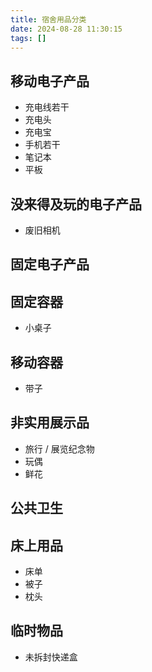 ```yaml
---
title: 宿舍用品分类
date: 2024-08-28 11:30:15
tags: []
---
```

## 移动电子产品

- 充电线若干
- 充电头
- 充电宝
- 手机若干
- 笔记本
- 平板

## 没来得及玩的电子产品

- 废旧相机

## 固定电子产品

## 固定容器

- 小桌子

## 移动容器

- 带子

## 非实用展示品

- 旅行 / 展览纪念物
- 玩偶
- 鲜花

## 公共卫生

## 床上用品

- 床单
- 被子
- 枕头

## 临时物品

- 未拆封快递盒
